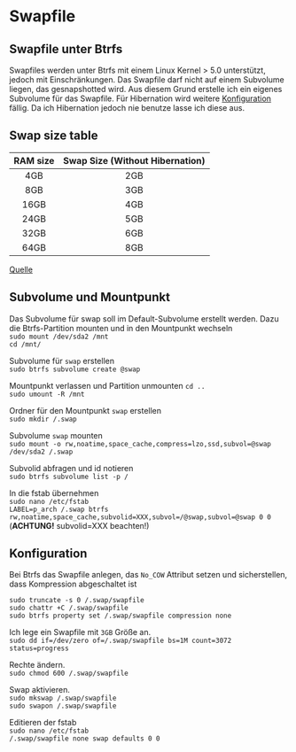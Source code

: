 # Swapfile

## Swapfile unter Btrfs

Swapfiles werden unter Btrfs mit einem Linux Kernel > 5.0 unterstützt, jedoch mit Einschränkungen. Das Swapfile darf nicht auf einem Subvolume liegen, das gesnapshotted wird. Aus diesem Grund erstelle ich ein eigenes Subvolume für das Swapfile. Für Hibernation wird weitere [Konfiguration](https://wiki.archlinux.org/index.php/Power_management/Suspend_and_hibernate#Hibernation_into_swap_file_on_Btrfs) fällig. Da ich Hibernation jedoch nie benutze lasse ich diese aus.

## Swap size table

|RAM size|Swap Size (Without Hibernation)|
|:---:|:---:|
|4GB|2GB|
|8GB|3GB|
|16GB|4GB|
|24GB|5GB|
|32GB|6GB|
|64GB|8GB|

[Quelle](https://itsfoss.com/swap-size/)

## Subvolume und Mountpunkt

Das Subvolume für swap soll im Default-Subvolume erstellt werden. Dazu die Btrfs-Partition mounten und in den Mountpunkt wechseln  
```sudo mount /dev/sda2 /mnt```  
```cd /mnt/```  

Subvolume für ```swap``` erstellen  
```sudo btrfs subvolume create @swap```  

Mountpunkt verlassen und Partition unmounten
```cd ..```  
```sudo umount -R /mnt```  

Ordner für den Mountpunkt ```swap``` erstellen  
```sudo mkdir /.swap```

Subvolume ```swap``` mounten  
```sudo mount -o rw,noatime,space_cache,compress=lzo,ssd,subvol=@swap /dev/sda2 /.swap```

Subvolid abfragen und id notieren  
```sudo btrfs subvolume list -p /```  

In die fstab übernehmen  
```sudo nano /etc/fstab```  
```LABEL=p_arch /.swap btrfs rw,noatime,space_cache,subvolid=XXX,subvol=/@swap,subvol=@swap 0 0```  
(**ACHTUNG!** subvolid=XXX beachten!)

## Konfiguration

Bei Btrfs das Swapfile anlegen, das ```No_COW``` Attribut setzen und sicherstellen, dass Kompression abgeschaltet ist  

```sudo truncate -s 0 /.swap/swapfile```  
```sudo chattr +C /.swap/swapfile```  
```sudo btrfs property set /.swap/swapfile compression none```  

Ich lege ein Swapfile mit ```3GB``` Größe an.  
```sudo dd if=/dev/zero of=/.swap/swapfile bs=1M count=3072 status=progress```  

Rechte ändern.  
```sudo chmod 600 /.swap/swapfile```  

Swap aktivieren.  
```sudo mkswap /.swap/swapfile```  
```sudo swapon /.swap/swapfile```

Editieren der fstab  
```sudo nano /etc/fstab```  
```/.swap/swapfile none swap defaults 0 0```
